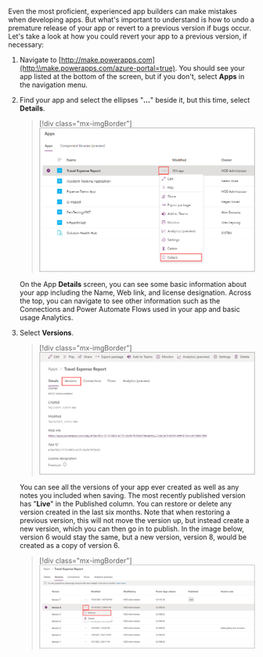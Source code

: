 Even the most proficient, experienced app builders can make mistakes when developing apps. But what's important to understand is how to undo a premature release of your app or revert to a previous version if bugs occur. Let's take a look at how you could revert your app to a previous version, if necessary:

1. Navigate to [http://make.powerapps.com](http:\\make.powerapps.com/azure-portal=true). You should see your app listed at the bottom of the screen, but if you don't, select **Apps** in the navigation menu.

1. Find your app and select the ellipses "**...**" beside it, but this time, select **Details**.

    > [!div class="mx-imgBorder"]
    > [![Screenshot of the Apps menu with the Travel Expense Report selected and the ellipses and Details options highlighted again.](../media/report-details.png)](../media/report-details.png#lightbox)

    On the App **Details** screen, you can see some basic information about your app including the Name, Web link, and license designation. Across the top, you can navigate to see other information such as the Connections and Power Automate Flows used in your app and basic usage Analytics.

1. Select **Versions**.

    > [!div class="mx-imgBorder"]
    > [![Screenshot of the Versions tab of the Travel Expense Report app.](../media/versions.png)](../media/versions.png#lightbox)

    You can see all the versions of your app ever created as well as any notes you included when saving. The most recently published version has "**Live**" in the Published column. You can restore or delete any version created in the last six months. Note that when restoring a previous version, this will not move the version up, but instead create a new version, which you can then go in to publish. In the image below, version 6 would stay the same, but a new version, version 8, would be created as a copy of version 6.

    > [!div class="mx-imgBorder"]
    > [![Screenshot of a list of versions with Version 6 selected and the option to Restore this version higlighted.](../media/restore-versions.png)](../media/restore-versions.png#lightbox)
